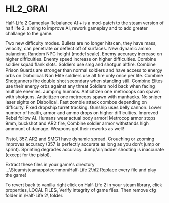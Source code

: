 # HL2_GRAI
Half-Life 2 Gameplay Rebalance AI + is a mod-patch to the steam version of half life 2, aiming to improve AI, rework gameplay and to add greater challange to the game.

Two new difficulty modes.
Bullets are no longer hitscan, they have mass, velocity, can penetrate or deflect off of surfaces.
New dynamic ammo balancing.
Random NPC height (model scale).
Enemy accuracy increase on higher difficulties.
Enemy speed increase on higher difficulties.
Combine soldier squad flank slots.
Soldiers use smg and shotgun altfire.
Combine Prison Guards are stronger than normal soldiers and have access to energy orbs on Diabolical.
Non Elite soldiers use alt fire only once per life.
Combine Shotgunners fire double shot secondary when standing still.
Combine Elites use their energy orbs against any threat
Soldiers hold back when facing multiple enemies.
Jumping humans.
Anticitizen one metrocops can spawn with shotguns.
Anticitizen one metrocops spawn with manhacks.
No sniper laser sights on Diabolical.
Fast zombie attack combos depending on difficulty.
Fixed dropship turret tracking.
Gunship uses belly cannon.
Lower number of health, armor and ammo drops on higher difficulties.
Improved Rebel follow AI.
Humans wear actual body armor! Metrocop armor stops 9mm, buckshot and AR2 fire, Combine soldier armor withstands high ammount of damage.
Weapons got their reworks as well!

Pistol, 357, AR2 and SMG1 have dynamic spread. Crouching or zooming improves accuracy (357 is perfectly accurate as long as you don't jump or sprint). Sprinting degrades accuracy. Jump/air/ladder shooting is inaccurate (except for the pistol).

Extract these files in your game's directory
...\Steam\steamapps\common\Half-Life 2\hl2
Replace every file and play the game!

To revert back to vanilla right click on Half-Life 2 in your steam library, click properties, LOCAL FILES, Verify integrity of game files. Then remove cfg folder in \Half-Life 2\ folder.
